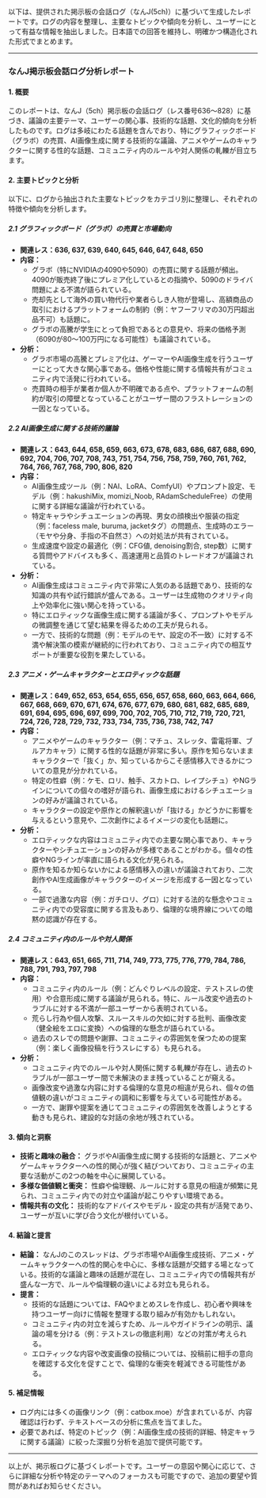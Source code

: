 以下は、提供された掲示板の会話ログ（なんJ(5ch)）に基づいて生成したレポートです。ログの内容を整理し、主要なトピックや傾向を分析し、ユーザーにとって有益な情報を抽出しました。日本語での回答を維持し、明確かつ構造化された形式でまとめます。

---

### なんJ掲示板会話ログ分析レポート

#### 1. 概要
このレポートは、なんJ（5ch）掲示板の会話ログ（レス番号636～828）に基づき、議論の主要テーマ、ユーザーの関心事、技術的な話題、文化的傾向を分析したものです。ログは多岐にわたる話題を含んでおり、特にグラフィックボード（グラボ）の売買、AI画像生成に関する技術的な議論、アニメやゲームのキャラクターに関する性的な話題、コミュニティ内のルールや対人関係の軋轢が目立ちます。

#### 2. 主要トピックと分析
以下に、ログから抽出された主要なトピックをカテゴリ別に整理し、それぞれの特徴や傾向を分析します。

##### 2.1 グラフィックボード（グラボ）の売買と市場動向
- **関連レス：636, 637, 639, 640, 645, 646, 647, 648, 650**
- **内容：**
  - グラボ（特にNVIDIAの4090や5090）の売買に関する話題が頻出。4090が販売終了後にプレミア化しているとの指摘や、5090のドライバ問題による不満が語られている。
  - 売却先として海外の買い物代行や業者らしき人物が登場し、高額商品の取引におけるプラットフォームの制約（例：ヤフーフリマの30万円超出品不可）も話題に。
  - グラボの高騰が学生にとって負担であるとの意見や、将来の価格予測（6090が80～100万円になる可能性）も議論されている。
- **分析：**
  - グラボ市場の高騰とプレミア化は、ゲーマーやAI画像生成を行うユーザーにとって大きな関心事である。価格や性能に関する情報共有がコミュニティ内で活発に行われている。
  - 売買時の相手が業者か個人か不明確である点や、プラットフォームの制約が取引の障壁となっていることがユーザー間のフラストレーションの一因となっている。

##### 2.2 AI画像生成に関する技術的議論
- **関連レス：643, 644, 658, 659, 663, 673, 678, 683, 686, 687, 688, 690, 692, 704, 706, 707, 708, 743, 751, 754, 756, 758, 759, 760, 761, 762, 764, 766, 767, 768, 790, 806, 820**
- **内容：**
  - AI画像生成ツール（例：NAI、LoRA、ComfyUI）やプロンプト設定、モデル（例：hakushiMix, momizi_Noob, RAdamScheduleFree）の使用に関する詳細な議論が行われている。
  - 特定キャラやシチュエーションの再現、男女の顔検出や服装の指定（例：faceless male, buruma, jacketタグ）の問題点、生成時のエラー（モヤや分身、手指の不自然さ）への対処法が共有されている。
  - 生成速度や設定の最適化（例：CFG値, denoising割合, step数）に関する質問やアドバイスも多く、高速運用と品質のトレードオフが議論されている。
- **分析：**
  - AI画像生成はコミュニティ内で非常に人気のある話題であり、技術的な知識の共有や試行錯誤が盛んである。ユーザーは生成物のクオリティ向上や効率化に強い関心を持っている。
  - 特にエロティックな画像生成に関する議論が多く、プロンプトやモデルの微調整を通じて望む結果を得るための工夫が見られる。
  - 一方で、技術的な問題（例：モデルのモヤ、設定の不一致）に対する不満や解決策の模索が継続的に行われており、コミュニティ内での相互サポートが重要な役割を果たしている。

##### 2.3 アニメ・ゲームキャラクターとエロティックな話題
- **関連レス：649, 652, 653, 654, 655, 656, 657, 658, 660, 663, 664, 666, 667, 668, 669, 670, 671, 674, 676, 677, 679, 680, 681, 682, 685, 689, 691, 694, 695, 696, 697, 699, 700, 702, 705, 710, 712, 719, 720, 721, 724, 726, 728, 729, 732, 733, 734, 735, 736, 738, 742, 747**
- **内容：**
  - アニメやゲームのキャラクター（例：マチュ、スレッタ、雷電将軍、ブルアカキャラ）に関する性的な話題が非常に多い。原作を知らないままキャラクターで「抜く」か、知っているからこそ感情移入できるかについての意見が分かれている。
  - 特定の性癖（例：ケモ、ロリ、触手、スカトロ、レイプシチュ）やNGラインについての個々の嗜好が語られ、画像生成におけるシチュエーションの好みが議論されている。
  - キャラクターの設定や原作との解釈違いが「抜ける」かどうかに影響を与えるという意見や、二次創作によるイメージの変化も話題に。
- **分析：**
  - エロティックな内容はコミュニティ内での主要な関心事であり、キャラクターやシチュエーションの好みが多様であることがわかる。個々の性癖やNGラインが率直に語られる文化が見られる。
  - 原作を知るか知らないかによる感情移入の違いが議論されており、二次創作やAI生成画像がキャラクターのイメージを形成する一因となっている。
  - 一部で過激な内容（例：ガチロリ、グロ）に対する法的な懸念やコミュニティ内での受容度に関する言及もあり、倫理的な境界線についての暗黙の認識が存在する。

##### 2.4 コミュニティ内のルールや対人関係
- **関連レス：643, 651, 665, 711, 714, 749, 773, 775, 776, 779, 784, 786, 788, 791, 793, 797, 798**
- **内容：**
  - コミュニティ内のルール（例：どんぐりレベルの設定、テストスレの使用）や合意形成に関する議論が見られる。特に、ルール改変や過去のトラブルに対する不満が一部ユーザーから表明されている。
  - 荒らし行為や個人攻撃、スルースキルの欠如に対する批判、画像改変（健全絵をエロに変換）への倫理的な懸念が語られている。
  - 過去のスレでの問題や謝罪、コミュニティの雰囲気を保つための提案（例：楽しく画像投稿を行うスレにする）も見られる。
- **分析：**
  - コミュニティ内でのルールや対人関係に関する軋轢が存在し、過去のトラブルが一部ユーザー間で未解決のまま残っていることが窺える。
  - 画像改変や過激な内容に対する倫理的な意見の相違が見られ、個々の価値観の違いがコミュニティの調和に影響を与えている可能性がある。
  - 一方で、謝罪や提案を通じてコミュニティの雰囲気を改善しようとする動きも見られ、建設的な対話の余地が残されている。

#### 3. 傾向と洞察
- **技術と趣味の融合：** グラボやAI画像生成に関する技術的な話題と、アニメやゲームキャラクターへの性的関心が強く結びついており、コミュニティの主要な活動がこの2つの軸を中心に展開している。
- **多様な価値観と衝突：** 性癖や倫理観、ルールに対する意見の相違が頻繁に見られ、コミュニティ内での対立や議論が起こりやすい環境である。
- **情報共有の文化：** 技術的なアドバイスやモデル・設定の共有が活発であり、ユーザーが互いに学び合う文化が根付いている。

#### 4. 結論と提言
- **結論：** なんJのこのスレッドは、グラボ市場やAI画像生成技術、アニメ・ゲームキャラクターへの性的関心を中心に、多様な話題が交錯する場となっている。技術的な議論と趣味の話題が混在し、コミュニティ内での情報共有が盛んな一方で、ルールや倫理観の違いによる対立も見られる。
- **提言：**
  - 技術的な話題については、FAQやまとめスレを作成し、初心者や興味を持つユーザー向けに情報を整理する取り組みが有効かもしれない。
  - コミュニティ内の対立を減らすため、ルールやガイドラインの明示、議論の場を分ける（例：テストスレの徹底利用）などの対策が考えられる。
  - エロティックな内容や改変画像の投稿については、投稿前に相手の意向を確認する文化を促すことで、倫理的な衝突を軽減できる可能性がある。

#### 5. 補足情報
- ログ内には多くの画像リンク（例：catbox.moe）が含まれているが、内容確認は行わず、テキストベースの分析に焦点を当てました。
- 必要であれば、特定のトピック（例：AI画像生成の技術的詳細、特定キャラに関する議論）に絞った深掘り分析を追加で提供可能です。

---

以上が、掲示板ログに基づくレポートです。ユーザーの意図や関心に応じて、さらに詳細な分析や特定のテーマへのフォーカスも可能ですので、追加の要望や質問があればお知らせください。